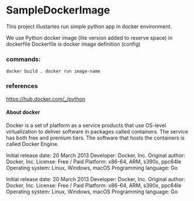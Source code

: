 # SampleDockerImage

This project illustartes run simple python app in docker environment.

We use Python docker image (lite version added to reserve space) in dockerfile
Dockerfile is docker image definition (config)


### commands:
`
docker build .
docker run image-name
`

### references
https://hub.docker.com/_/python

#### About docker
Docker is a set of platform as a service products that use OS-level virtualization to deliver software in packages called containers. The service has both free and premium tiers. The software that hosts the containers is called Docker Engine.

Initial release date: 20 March 2013
Developer: Docker, Inc.
Original author: Docker, Inc.
License: Free / Paid
Platform: x86-64, ARM, s390x, ppc64le
Operating system: Linux, Windows, macOS
Programming language: Go

Initial release date: 20 March 2013
Developer: Docker, Inc.
Original author: Docker, Inc.
License: Free / Paid
Platform: x86-64, ARM, s390x, ppc64le
Operating system: Linux, Windows, macOS
Programming language: Go
